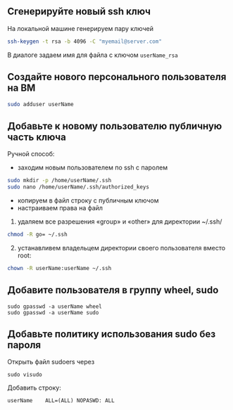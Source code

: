 ## Сгенерируйте новый ssh ключ

На локальной машине генерируем пару ключей
```sh
ssh-keygen -t rsa -b 4096 -C "myemail@server.com"
```
В диалоге задаем имя для файла с ключом ```userName_rsa```
## Создайте нового персонального пользователя на ВМ

```sh
sudo adduser userName
```

## Добавьте к новому пользователю публичную часть ключа
Ручной способ:
- заходим новым пользователем по ssh с паролем
```sh
sudo mkdir -p /home/userName/.ssh
sudo nano /home/userName/.ssh/authorized_keys
```
- копируем в файл строку с публичным ключом
- настраиваем права на файл
1. удаляем все разрешения  «group» и «other» для директории ~/.ssh/
```sh
chmod -R go= ~/.ssh
```
2. устанавливем владельцем директории своего пользователя вместо root:
```sh
chown -R userName:userName ~/.ssh
```
## Добавите пользователя в группу wheel, sudo

```
sudo gpasswd -a userName wheel
sudo gpasswd -a userName sudo
```

## Добавьте политику использования sudo без пароля

Открыть файл sudoers через

```
sudo visudo
```

Добавить строку:

```
userName    ALL=(ALL) NOPASWD: ALL

```
